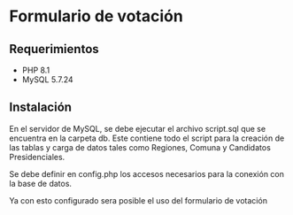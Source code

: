 # Formulario de votación

## Requerimientos
- PHP 8.1
- MySQL 5.7.24

## Instalación
En el servidor de MySQL, se debe ejecutar el archivo script.sql que se encuentra en la carpeta db. Este contiene todo 
el script para la creación de las tablas y carga de datos tales como Regiones, Comuna y Candidatos Presidenciales.

Se debe definir en config.php los accesos necesarios para la conexión con la base de datos.

Ya con esto configurado sera posible el uso del formulario de votación